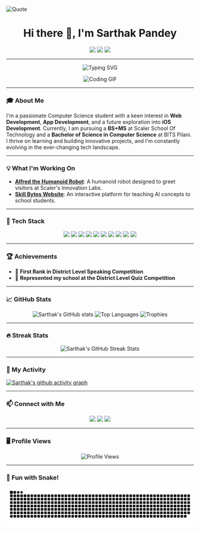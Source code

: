 ![Quote](https://github-readme-quotes-bay.vercel.app/quote?theme=dark&font=Redressed&animation=grow_out_in)

# <div align="center">Hi there 👋, I'm Sarthak Pandey</div>

<div align="center">
  <img src="https://img.shields.io/badge/Student-Computer%20Science-blue?style=for-the-badge">
  <img src="https://img.shields.io/badge/Tech%20Enthusiast-%23E4405F.svg?style=for-the-badge&logo=tech&logoColor=white">
  <img src="https://img.shields.io/badge/Open%20Source%20Contributor-%23000000.svg?style=for-the-badge&logo=github&logoColor=white">
</div>


---
<p align="center">
  <img src="https://readme-typing-svg.herokuapp.com?color=%23F7DF1E&size=25&center=true&vCenter=true&width=500&lines=Full-Stack+Developer;Always+Learning+New+Things;Passionate+About+Tech" alt="Typing SVG">
</p>

<div align="center">
  <img src="https://github.com/SarthakPaandey/SarthakPaandey/raw/main/assets/coding-gif.gif" alt="Coding GIF" height="250">
</div>

---

### 🎓 About Me

I'm a passionate Computer Science student with a keen interest in **Web Development**, **App Development**, and a future exploration into **iOS Development**. Currently, I am pursuing a **BS+MS** at Scaler School Of Technology and a **Bachelor of Science in Computer Science** at BITS Pilani. I thrive on learning and building innovative projects, and I'm constantly evolving in the ever-changing tech landscape.

---

### 💡 What I'm Working On

- **[Alfred the Humanoid Robot](https://github.com/SarthakPaandey/Alfred)**: A humanoid robot designed to greet visitors at Scaler's Innovation Labs.
- **[Skill Bytes Website](https://github.com/SarthakPaandey/Skill-Bytes)**: An interactive platform for teaching AI concepts to school students.

---

### 🚀 Tech Stack

<div align="center">
  <img src="https://img.shields.io/badge/Java-%23ED8B00.svg?style=for-the-badge&logo=openjdk&logoColor=white">
  <img src="https://img.shields.io/badge/JavaScript-%23F7DF1E.svg?style=for-the-badge&logo=javascript&logoColor=black">
  <img src="https://img.shields.io/badge/HTML5-%23E34F26.svg?style=for-the-badge&logo=html5&logoColor=white">
  <img src="https://img.shields.io/badge/CSS3-%231572B6.svg?style=for-the-badge&logo=css3&logoColor=white">
  <img src="https://img.shields.io/badge/React-%2320232a.svg?style=for-the-badge&logo=react&logoColor=%2361DAFB">
  <img src="https://img.shields.io/badge/Spring%20Boot-%236DB33F.svg?style=for-the-badge&logo=spring-boot&logoColor=white">
  <img src="https://img.shields.io/badge/MySQL-%2300000f.svg?style=for-the-badge&logo=mysql&logoColor=white">
  <img src="https://img.shields.io/badge/Python-%233776AB.svg?style=for-the-badge&logo=python&logoColor=ffdd54">
  <img src="https://img.shields.io/badge/Node.js-%2347A248.svg?style=for-the-badge&logo=node.js&logoColor=white">
  <img src="https://img.shields.io/badge/MongoDB-%2347A248.svg?style=for-the-badge&logo=mongodb&logoColor=white">
</div>

---

### 🏆 Achievements

- 🥇 **First Rank in District Level Speaking Competition**
- 🧠 **Represented my school at the District Level Quiz Competition**

---

### 📈 GitHub Stats

<div align="center">
  <img src="https://github-readme-stats.vercel.app/api?username=SarthakPaandey&show_icons=true&theme=vision-friendly-dark&count_private=true" alt="Sarthak's GitHub stats" height="200"/>
  <img src="https://github-readme-stats.vercel.app/api/top-langs/?username=SarthakPaandey&layout=compact&theme=vision-friendly-dark" alt="Top Languages" height="200"/>
  <img src="https://github-profile-trophy.vercel.app/?username=SarthakPaandey&theme=onedark" alt="Trophies">
</div>

---

### 🔥 Streak Stats

<div align="center">
  <img src="https://streak-stats.demolab.com?user=SarthakPaandey&theme=highcontrast&hide_border=true&border_radius=5&card_width=800" alt="Sarthak's GitHub Streak Stats" height="200"/>
</div>

---

### 🌱 My Activity

[![Sarthak's github activity graph](https://github-readme-activity-graph.vercel.app/graph?username=SarthakPaandey&theme=merko)](https://github.com/SarthakPaandey/github-readme-activity-graph)

---

### 📫 Connect with Me

<div align="center">
  <a href="https://github.com/SarthakPaandey" target="_blank"><img src="https://img.shields.io/badge/GitHub-%2312100E.svg?style=for-the-badge&logo=github&logoColor=white"></a>
  <a href="https://leetcode.com/u/SarthakPandeyji/" target="_blank"><img src="https://img.shields.io/badge/LeetCode-%23FFA116.svg?style=for-the-badge&logo=leetcode&logoColor=black"></a>
  <a href="https://www.linkedin.com/in/sarthak-pandey973/" target="_blank"><img src="https://img.shields.io/badge/LinkedIn-%230077B5.svg?style=for-the-badge&logo=linkedin&logoColor=white"></a>
</div>

---

### 🖥️ Profile Views

<div align="center">
  <img src="https://komarev.com/ghpvc/?username=SarthakPaandey&style=for-the-badge&color=orange" alt="Profile Views">
</div>

---

### 🐍 Fun with Snake!

<div align="center">
 <img width="1000" src="https://raw.githubusercontent.com/Platane/snk/output/github-contribution-grid-snake.svg" alt="snake animation"/>
</div>

